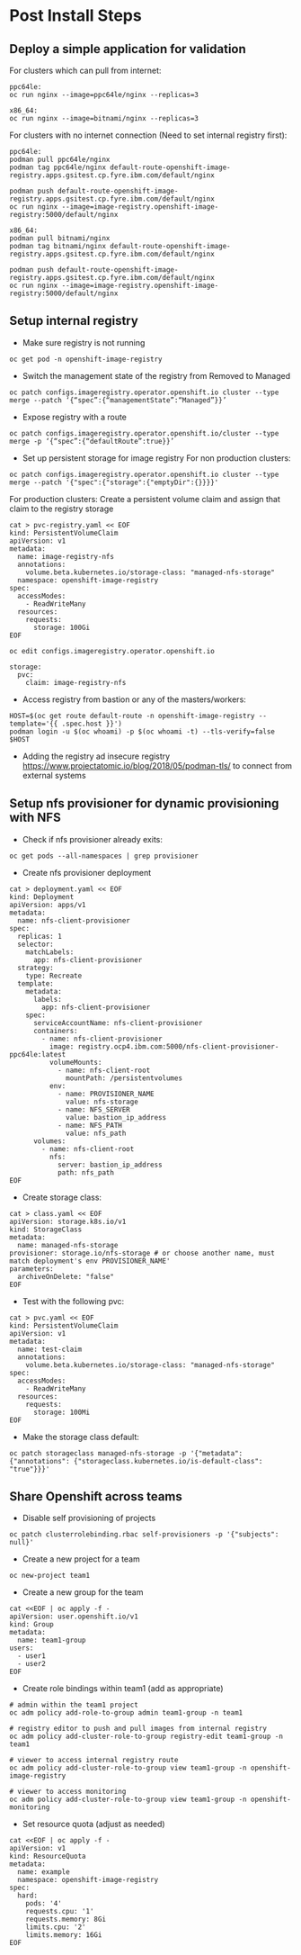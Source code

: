 # Post Install Steps

## Deploy a simple application for validation
For clusters which can pull from internet:
```
ppc64le: 
oc run nginx --image=ppc64le/nginx --replicas=3

x86_64: 
oc run nginx --image=bitnami/nginx --replicas=3
```

For clusters with no internet connection (Need to set internal registry first):
```
ppc64le: 
podman pull ppc64le/nginx
podman tag ppc64le/nginx default-route-openshift-image-registry.apps.gsitest.cp.fyre.ibm.com/default/nginx

podman push default-route-openshift-image-registry.apps.gsitest.cp.fyre.ibm.com/default/nginx
oc run nginx --image=image-registry.openshift-image-registry:5000/default/nginx

x86_64: 
podman pull bitnami/nginx
podman tag bitnami/nginx default-route-openshift-image-registry.apps.gsitest.cp.fyre.ibm.com/default/nginx

podman push default-route-openshift-image-registry.apps.gsitest.cp.fyre.ibm.com/default/nginx
oc run nginx --image=image-registry.openshift-image-registry:5000/default/nginx
```

## Setup internal registry
- Make sure registry is not running
```
oc get pod -n openshift-image-registry
```

- Switch the management state of the registry from Removed to Managed
```
oc patch configs.imageregistry.operator.openshift.io cluster --type merge --patch ‘{“spec”:{“managementState”:“Managed”}}’
```

- Expose registry with a route
```
oc patch configs.imageregistry.operator.openshift.io/cluster --type merge -p ‘{“spec”:{“defaultRoute”:true}}’
```

- Set up persistent storage for image registry
For non production clusters:
```
oc patch configs.imageregistry.operator.openshift.io cluster --type merge --patch '{"spec":{"storage":{"emptyDir":{}}}}'
```

For production clusters:
Create a persistent volume claim and assign that claim to the registry storage
```
cat > pvc-registry.yaml << EOF
kind: PersistentVolumeClaim
apiVersion: v1
metadata:
  name: image-registry-nfs
  annotations:
    volume.beta.kubernetes.io/storage-class: "managed-nfs-storage"
  namespace: openshift-image-registry
spec:
  accessModes:
    - ReadWriteMany
  resources:
    requests:
      storage: 100Gi
EOF
```

```
oc edit configs.imageregistry.operator.openshift.io

storage:
  pvc:
    claim: image-registry-nfs
```

- Access registry from bastion or any of the masters/workers:
```
HOST=$(oc get route default-route -n openshift-image-registry --template='{{ .spec.host }}')
podman login -u $(oc whoami) -p $(oc whoami -t) --tls-verify=false $HOST 
```

- Adding the registry ad insecure registry https://www.projectatomic.io/blog/2018/05/podman-tls/ to connect from external systems

## Setup nfs provisioner for dynamic provisioning with NFS

- Check if nfs provisioner already exits:
```
oc get pods --all-namespaces | grep provisioner
```

- Create nfs provisioner deployment
```
cat > deployment.yaml << EOF
kind: Deployment
apiVersion: apps/v1
metadata:
  name: nfs-client-provisioner
spec:
  replicas: 1
  selector:
    matchLabels:
      app: nfs-client-provisioner
  strategy:
    type: Recreate
  template:
    metadata:
      labels:
        app: nfs-client-provisioner
    spec:
      serviceAccountName: nfs-client-provisioner
      containers:
        - name: nfs-client-provisioner
          image: registry.ocp4.ibm.com:5000/nfs-client-provisioner-ppc64le:latest
          volumeMounts:
            - name: nfs-client-root
              mountPath: /persistentvolumes
          env:
            - name: PROVISIONER_NAME
              value: nfs-storage
            - name: NFS_SERVER
              value: bastion_ip_address
            - name: NFS_PATH
              value: nfs_path
      volumes:
        - name: nfs-client-root
          nfs:
            server: bastion_ip_address
            path: nfs_path
EOF
```

- Create storage class:
```
cat > class.yaml << EOF
apiVersion: storage.k8s.io/v1
kind: StorageClass
metadata:
  name: managed-nfs-storage
provisioner: storage.io/nfs-storage # or choose another name, must match deployment's env PROVISIONER_NAME'
parameters:
  archiveOnDelete: "false"
EOF
```

- Test with the following pvc:
```
cat > pvc.yaml << EOF
kind: PersistentVolumeClaim
apiVersion: v1
metadata:
  name: test-claim
  annotations:
    volume.beta.kubernetes.io/storage-class: "managed-nfs-storage"
spec:
  accessModes:
    - ReadWriteMany
  resources:
    requests:
      storage: 100Mi
EOF
```

- Make the storage class default:
```
oc patch storageclass managed-nfs-storage -p '{"metadata": {"annotations": {"storageclass.kubernetes.io/is-default-class": "true"}}}'
```

## Share Openshift across teams

- Disable self provisioning of projects
```
oc patch clusterrolebinding.rbac self-provisioners -p '{"subjects": null}'
```

- Create a new project for a team
```
oc new-project team1
```

- Create a new group for the team
```
cat <<EOF | oc apply -f -
apiVersion: user.openshift.io/v1
kind: Group
metadata:
  name: team1-group
users:
  - user1
  - user2
EOF
```

- Create role bindings within team1 (add as appropriate)
```
# admin within the team1 project
oc adm policy add-role-to-group admin team1-group -n team1

# registry editor to push and pull images from internal registry
oc adm policy add-cluster-role-to-group registry-edit team1-group -n team1

# viewer to access internal registry route
oc adm policy add-cluster-role-to-group view team1-group -n openshift-image-registry

# viewer to access monitoring
oc adm policy add-cluster-role-to-group view team1-group -n openshift-monitoring
```

- Set resource quota (adjust as needed)
```
cat <<EOF | oc apply -f -
apiVersion: v1
kind: ResourceQuota
metadata:
  name: example
  namespace: openshift-image-registry
spec:
  hard:
    pods: '4'
    requests.cpu: '1'
    requests.memory: 8Gi
    limits.cpu: '2'
    limits.memory: 16Gi
EOF
```